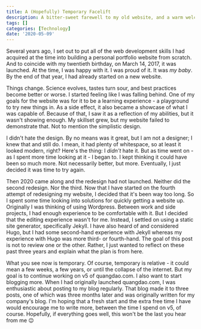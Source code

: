 ```yaml
---
title: A (Hopefully) Temporary Facelift
description: A bitter-sweet farewell to my old website, and a warm welcome to what's   to come.
tags: []
categories: [Technology]
date: '2020-05-09'
---
```


Several years ago, I set out to put all of the web development skills I had acquired at the time into building a personal portfolio website from scratch. And to coincide with my twentieth birthday, on March 14, 2017, it was launched. At the time, I was happy with it. I was proud of it. It was _my baby_. By the end of that year, I had already started on a new website.

Things change. Science evolves, tastes turn sour, and best practices become better or worse. I started feeling like I was falling behind. One of my goals for the website was for it to be a learning experience - a playground to try new things in. As a side effect, it also became a showcase of what I was capable of. Because of that, I saw it as a reflection of my abilities, but it wasn't showing enough. My skillset grew, but my website failed to demonstrate that. Not to mention the simplistic design.

I didn't hate the design. By no means was it great, but I am not a designer; I knew that and still do. I mean, it had plenty of whitespace, so at least it looked modern, right? Here's the thing: I _didn't_ hate it. But as time went on - as I spent more time looking at it - I began to. I kept thinking it could have been so much more. Not necessarily better, but more. Eventually, I just decided it was time to try again.

Then 2020 came along and the redesign had not launched. Neither did the second redesign. Nor the third. Now that I have started on the fourth attempt of redesigning my website, I decided that it's been way too long. So I spent some time looking into solutions for quickly getting a website up. Originally I was thinking of using Wordpress. Between work and side projects, I had enough experience to be comfortable with it. But I decided that the editing experience wasn't for me. Instead, I settled on using a static site generator, specifically Jekyll. I have also heard of and considered Hugo, but I had some second-hand experience with Jekyll whereas my experience with Hugo was more third- or fourth-hand. The goal of this post is not to review one or the other. Rather, I just wanted to reflect on these past three years and explain what the plan is from here.

What you see now is temporary. Of course, temporary is relative - it could mean a few weeks, a few years, or until the collapse of the internet. But my goal is to continue working on v5 of quangdao.com. I also want to start blogging more. When I had originally launched quangdao.com, I was enthusiastic about posting to my blog regularly. That blog made it to three posts, one of which was three months later and was originally written for my company's blog. I'm hoping that a fresh start and the extra free time I have would encourage me to write more, between the time I spend on v5, of course. Hopefully, if everything goes well, this won't be the last you hear from me 😉
